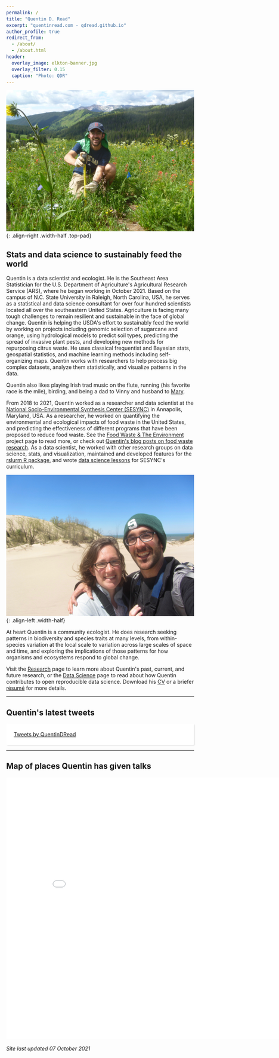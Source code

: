 ```yaml
---
permalink: /
title: "Quentin D. Read"
excerpt: "quentinread.com - qdread.github.io"
author_profile: true
redirect_from: 
  - /about/
  - /about.html
header:
  overlay_image: elkton-banner.jpg
  overlay_filter: 0.15
  caption: "Photo: QDR"
---
```


![Photo by QDR](/images/measuring.jpg){: .align-right .width-half .top-pad}

## Stats and data science to sustainably feed the world

Quentin is a data scientist and ecologist. He is the Southeast Area Statistician for the U.S. Department of Agriculture's Agricultural Research Service (ARS), where he began working in October 2021. Based on the campus of N.C. State University in Raleigh, North Carolina, USA, he serves as a statistical and data science consultant for over four hundred scientists located all over the southeastern United States. Agriculture is facing many tough challenges to remain resilient and sustainable in the face of global change. Quentin is helping the USDA's effort to sustainably feed the world by working on projects including genomic selection of sugarcane and orange, using hydrological models to predict soil types, predicting the spread of invasive plant pests, and developing new methods for repurposing citrus waste. He uses classical frequentist and Bayesian stats, geospatial statistics, and machine learning methods including self-organizing maps. Quentin works with researchers to help process big complex datasets, analyze them statistically, and visualize patterns in the data.

Quentin also likes playing Irish trad music on the flute, running (his favorite race is the mile), birding, and being a dad to Vinny and husband to [Mary](http://www.marymglover.com).

From 2018 to 2021, Quentin worked as a researcher and data scientist at the [National Socio-Environmental Synthesis Center (SESYNC)](https://www.sesync.org) in Annapolis, Maryland, USA. As a researcher, he worked on quantifying the environmental and ecological impacts of food waste in the United States, and predicting the effectiveness of different programs that have been proposed to reduce food waste. See the [Food Waste & The Environment](https://www.sesync.org/project/foundations/food-waste-and-the-environment) project page to read more, or check out [Quentin's blog posts on food waste research](/year-archive/). As a data scientist, he worked with other research groups on data science, stats, and visualization, maintained and developed features for the [rslurm R package](https://sesync-ci.github.io/rslurm), and wrote [data science lessons](https://sesync-ci.github.io/lesson) for SESYNC's curriculum.

![Photo by QDR](/images/warrendunes.jpg){: .align-left .width-half}

At heart Quentin is a community ecologist. He does research seeking patterns in biodiversity and species traits at many levels, from within-species variation at the local scale to variation across large scales of space and time, and exploring the implications of those patterns for how organisms and ecosystems respond to global change.

Visit the [Research](/research/) page to learn more about Quentin's past, current, and future research, or the [Data Science](/data-science/) page to read about how Quentin contributes to open reproducible data science. Download his [CV](/files/qread_cv.pdf) or a briefer [r&eacute;sum&eacute;](/files/qread_2pageresume.pdf) for more details. 

-----

## Quentin's latest tweets

<div id="twitter-widget-holder" style="margin-right:auto;margin-left:auto;overflow:scroll;max-height:400px;max-width:500px;padding:20px;background:#fff;border-radius:3px;box-shadow:2px 2px 3px rgba(0,0,0,.1);">
	<a class="twitter-timeline" href="https://twitter.com/QuentinDRead?ref_src=twsrc%5Etfw" data-tweet-limit="5">Tweets by QuentinDRead</a> <script async src="https://platform.twitter.com/widgets.js" charset="utf-8"></script> 
</div>

-----

## Map of places Quentin has given talks

<iframe src="/talkmap/map.html" height="700" width="850" style="margin-right:auto;margin-left:auto;border:none;"></iframe>

*Site last updated 07 October 2021*


